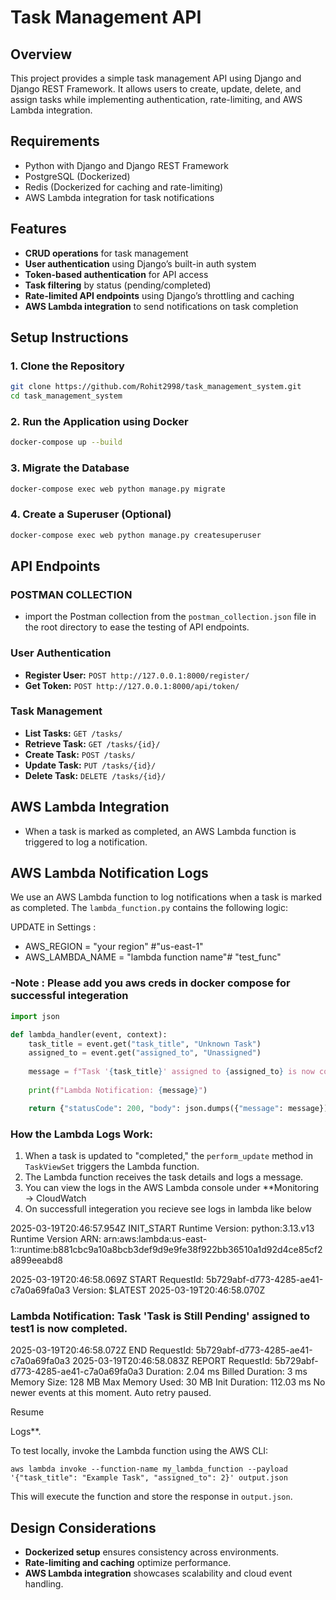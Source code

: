 # Task Management API

## Overview
This project provides a simple task management API using Django and Django REST Framework. It allows users to create, update, delete, and assign tasks while implementing authentication, rate-limiting, and AWS Lambda integration.

## Requirements
- Python with Django and Django REST Framework
- PostgreSQL (Dockerized)
- Redis (Dockerized for caching and rate-limiting)
- AWS Lambda integration for task notifications

## Features
- **CRUD operations** for task management
- **User authentication** using Django’s built-in auth system
- **Token-based authentication** for API access
- **Task filtering** by status (pending/completed)
- **Rate-limited API endpoints** using Django’s throttling and caching
- **AWS Lambda integration** to send notifications on task completion

## Setup Instructions

### 1. Clone the Repository
```sh
git clone https://github.com/Rohit2998/task_management_system.git
cd task_management_system
```

### 2. Run the Application using Docker
```sh
docker-compose up --build
```

### 3. Migrate the Database
```sh
docker-compose exec web python manage.py migrate
```

### 4. Create a Superuser (Optional)
```sh
docker-compose exec web python manage.py createsuperuser
```

## API Endpoints
### POSTMAN COLLECTION
- import the Postman collection from the `postman_collection.json` file in the root directory to ease the testing of API endpoints.
### User Authentication
- **Register User:** `POST http://127.0.0.1:8000/register/`
- **Get Token:** `POST http://127.0.0.1:8000/api/token/`

### Task Management
- **List Tasks:** `GET /tasks/`
- **Retrieve Task:** `GET /tasks/{id}/`
- **Create Task:** `POST /tasks/`
- **Update Task:** `PUT /tasks/{id}/`
- **Delete Task:** `DELETE /tasks/{id}/`

## AWS Lambda Integration
- When a task is marked as completed, an AWS Lambda function is triggered to log a notification.


## AWS Lambda Notification Logs

We use an AWS Lambda function to log notifications when a task is marked as completed. The `lambda_function.py` contains the following logic:

UPDATE in Settings :

- AWS_REGION = "your region" #"us-east-1"
- AWS_LAMBDA_NAME = "lambda function name"# "test_func"


### -Note : Please add you aws creds in docker compose for successful integeration


```python
import json

def lambda_handler(event, context):
    task_title = event.get("task_title", "Unknown Task")
    assigned_to = event.get("assigned_to", "Unassigned")
    
    message = f"Task '{task_title}' assigned to {assigned_to} is now completed."
    
    print(f"Lambda Notification: {message}")

    return {"statusCode": 200, "body": json.dumps({"message": message})}
```

### How the Lambda Logs Work:
1. When a task is updated to "completed," the `perform_update` method in `TaskViewSet` triggers the Lambda function.
2. The Lambda function receives the task details and logs a message.
3. You can view the logs in the AWS Lambda console under **Monitoring → CloudWatch 
4. On successfull integeration you recieve see logs in lambda like below

2025-03-19T20:46:57.954Z
INIT_START Runtime Version: python:3.13.v13 Runtime Version ARN: arn:aws:lambda:us-east-1::runtime:b881cbc9a10a8bcb3def9d9e9fe38f922bb36510a1d92d4ce85cf2a899eeabd8

2025-03-19T20:46:58.069Z
START RequestId: 5b729abf-d773-4285-ae41-c7a0a69fa0a3 Version: $LATEST
2025-03-19T20:46:58.070Z

### Lambda Notification: Task 'Task is Still Pending' assigned to test1 is now completed.

2025-03-19T20:46:58.072Z
END RequestId: 5b729abf-d773-4285-ae41-c7a0a69fa0a3
2025-03-19T20:46:58.083Z
REPORT RequestId: 5b729abf-d773-4285-ae41-c7a0a69fa0a3 Duration: 2.04 ms Billed Duration: 3 ms Memory Size: 128 MB Max Memory Used: 30 MB Init Duration: 112.03 ms
No newer events at this moment. 
Auto retry paused.
 
Resume
 

Logs**.


To test locally, invoke the Lambda function using the AWS CLI:
```
aws lambda invoke --function-name my_lambda_function --payload '{"task_title": "Example Task", "assigned_to": 2}' output.json
```

This will execute the function and store the response in `output.json`.


## Design Considerations
- **Dockerized setup** ensures consistency across environments.
- **Rate-limiting and caching** optimize performance.
- **AWS Lambda integration** showcases scalability and cloud event handling.



